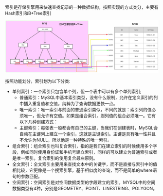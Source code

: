 索引是存储引擎用来快速查找记录的一种数据结构，按照实现的方式类分，主要有Hash索引和B+Tree索引

![图片.png](7-1.png)

按照功能划分，索引划为以下分类:

- 单列索引：一个索引只包含单个列，但一个表中可以有多个单列索引;
  - 普通索引：MySQL中基本索引类型，没有什么限制，允许在定义索引的列中插入重复值和空值，纯粹为了查询数据更快一点。
  - 唯一索引：唯一索引与前面的普通索引类似，不同的就是：索引列的值必须唯一，但允许有空值。如果是组合索引，则列值的组合必须唯一。它有以下几种创建方式：
  - 主键索引：每张表一般都会有自己的主键，当我们在创建表时，MySQL会自动在主键列上建立一个索引，这就是主键索引。主键是具有唯一性并且不允许为NULL，所以他是一种特殊的唯一索引。
- 组合索引：组合索引也叫复合索引，指的是我们在建立索引的时候使用多个字段，例如同时使用身份证和手机号建立索引，同样的可以建立为普通索引或者是唯一索引。复合索引的使用复合最左原则。
- 全文索引：全文索引主要用来查找文本中的关键字，而不是直接与索引中的值相比较，它更像是一个搜索引擎，基于相似度的查询，而不是简单的where语句的参数匹配。
- 空间索引：空间索引是对空间数据类型的字段建立的索引，MYSQL中的空间数据类型有4种，分别是GEOMETRY、POINT、LINESTRING、POLYGON。